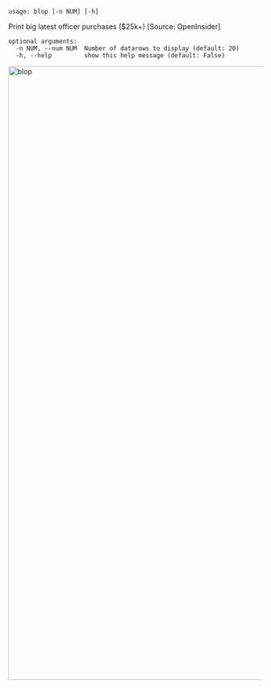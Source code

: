 ```
usage: blop [-n NUM] [-h]
```

Print big latest officer purchases ($25k+) [Source: OpenInsider]

```
optional arguments:
  -n NUM, --num NUM  Number of datarows to display (default: 20)
  -h, --help         show this help message (default: False)
```

<img width="1216" alt="blop" src="https://user-images.githubusercontent.com/25267873/125373774-9ed35800-e37d-11eb-9fd6-ca3c579a6108.png">
